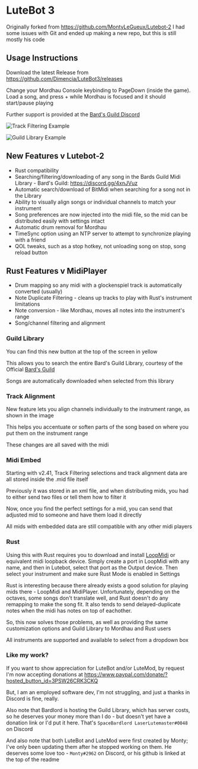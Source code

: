 # LuteBot 3
Originally forked from https://github.com/MontyLeGueux/Lutebot-2
I had some issues with Git and ended up making a new repo, but this is still mostly his code


## Usage Instructions
Download the latest Release from https://github.com/Dimencia/LuteBot3/releases

Change your Mordhau Console keybinding to PageDown (inside the game).  Load a song, and press + while Mordhau is focused and it should start/pause playing

Further support is provided at the [Bard's Guild Discord](https://discord.gg/4xnJVuz)

![Track Filtering Example](https://github.com/Dimencia/LuteBot3/blob/master/LutebotExample1.PNG)

![Guild Library Example](https://github.com/Dimencia/LuteBot3/blob/master/LutebotExample2.PNG)

## New Features v Lutebot-2
* Rust compatibility
* Searching/filtering/downloading of any song in the Bards Guild Midi Library - Bard's Guild: https://discord.gg/4xnJVuz
* Automatic search/download of BitMidi when searching for a song not in the Library
* Ability to visually align songs or individual channels to match your instrument
* Song preferences are now injected into the midi file, so the mid can be distributed easily with settings intact
* Automatic drum removal for Mordhau
* TimeSync option using an NTP server to attempt to synchronize playing with a friend
* QOL tweaks, such as a stop hotkey, not unloading song on stop, song reload button

## Rust Features v MidiPlayer
* Drum mapping so any midi with a glockenspiel track is automatically converted (usually)
* Note Duplicate Filtering - cleans up tracks to play with Rust's instrument limitations
* Note conversion - like Mordhau, moves all notes into the instrument's range
* Song/channel filtering and alignment


### Guild Library
You can find this new button at the top of the screen in yellow

This allows you to search the entire Bard's Guild Library, courtesy of the Official [Bard's Guild](https://discord.gg/4xnJVuz)

Songs are automatically downloaded when selected from this library

### Track Alignment
New feature lets you align channels individually to the instrument range, as shown in the image

This helps you accentuate or soften parts of the song based on where you put them on the instrument range

These changes are all saved with the midi

### Midi Embed
Starting with v2.41, Track Filtering selections and track alignment data are all stored inside the .mid file itself

Previously it was stored in an xml file, and when distributing mids, you had to either send two files or tell them how to filter it

Now, once you find the perfect settings for a mid, you can send that adjusted mid to someone and have them load it directly

All mids with embedded data are still compatible with any other midi players

### Rust
Using this with Rust requires you to download and install [LoopMidi](https://www.tobias-erichsen.de/software/loopmidi.html) or equivalent midi loopback device.  Simply create a port in LoopMidi with any name, and then in Lutebot, select that port as the Output device.  Then select your instrument and make sure Rust Mode is enabled in Settings

Rust is interesting because there already exists a good solution for playing mids there - LoopMidi and MidiPlayer.  Unfortunately, depending on the octaves, some songs don't translate well, and Rust doesn't do any remapping to make the song fit.  It also tends to send delayed-duplicate notes when the midi has notes on top of eachother.  

So, this now solves those problems, as well as providing the same customization options and Guild Library to Mordhau and Rust users

All instruments are supported and available to select from a dropdown box


### Like my work?
If you want to show appreciation for LuteBot and/or LuteMod, by request I'm now accepting donations at https://www.paypal.com/donate/?hosted_button_id=3PSW26CRK3CKQ 

But, I am an employed software dev, I'm not struggling, and just a thanks in Discord is fine, really.  

Also note that Bardlord is hosting the Guild Library, which has server costs, so he deserves your money more than I do - but doesn't yet have a donation link or I'd put it here.  That's `SpaceBardlord LaserLutemaster#0048` on Discord

And also note that both LuteBot and LuteMod were first created by Monty; I've only been updating them after he stopped working on them.  He deserves some love too - `Monty#2962` on Discord, or his github is linked at the top of the readme
